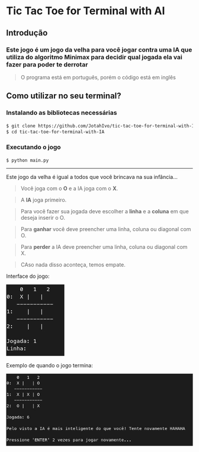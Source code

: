# Tic Tac Toe for Terminal with AI
## Introdução
### Este jogo é um jogo da velha para você jogar contra uma IA que utiliza do algoritmo Minimax para decidir qual jogada ela vai fazer para poder te derrotar
> O programa está em português, porém o código está em inglês

## Como utilizar no seu terminal?
### Instalando as bibliotecas necessárias
```bash
$ git clone https://github.com/JotahIvo/tic-tac-toe-for-terminal-with-IA.git
$ cd tic-tac-toe-for-terminal-with-IA
```
### Executando o jogo
```bash
$ python main.py
```
---
Este jogo da velha é igual a todos que você brincava na sua infância...

>Você joga com o **O** e a IA joga com o **X**.

>A **IA** joga primeiro.

>Para você fazer sua jogada deve escolher a **linha** e a **coluna** em que deseja inserir o O.

>Para **ganhar** você deve preencher uma linha, coluna ou diagonal com O.

>Para **perder** a IA deve preencher uma linha, coluna ou diagonal com X.

>CAso nada disso aconteça, temos empate.

Interface do jogo:

![menu](./assets/interface.jpeg)

Exemplo de quando o jogo termina:

![perdeu](./assets/perdeu.jpeg)